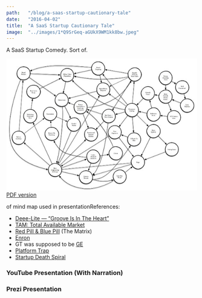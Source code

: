 ```yaml
---
path:	"/blog/a-saas-startup-cautionary-tale"
date:	"2016-04-02"
title:	"A SaaS Startup Cautionary Tale"
image:	"../images/1*Q9SrGeq-aGUkX9WM1kk8bw.jpeg"
---
```


A SaaS Startup Comedy. Sort of.

![](../images/1*Q9SrGeq-aGUkX9WM1kk8bw.jpeg)[PDF version](https://drive.google.com/file/d/0BwV5ydXhNqgiQWNWSUVJUjQ1WUU/view?usp=sharing)

 of mind map used in presentationReferences:

* [Deee-Lite — “Groove Is In The Heart”](https://www.youtube.com/watch?v=gzoEK545j64)
* [TAM: Total Available Market](https://en.wikipedia.org/wiki/Total_addressable_market)
* [Red Pill & Blue Pill](https://en.wikipedia.org/wiki/Red_pill_and_blue_pill) (The Matrix)
* [Enron](https://en.wikipedia.org/wiki/Enron)
* GT was supposed to be [GE](http://www.ge.com/)
* [Platform Trap](http://sloanreview.mit.edu/article/how-to-avoid-platform-traps/)
* [Startup Death Spiral](http://blog.aha.io/index.php/vcs-did-not-save-me-from-the-startup-death-spiral/)
### YouTube Presentation (With Narration)

### Prezi Presentation

